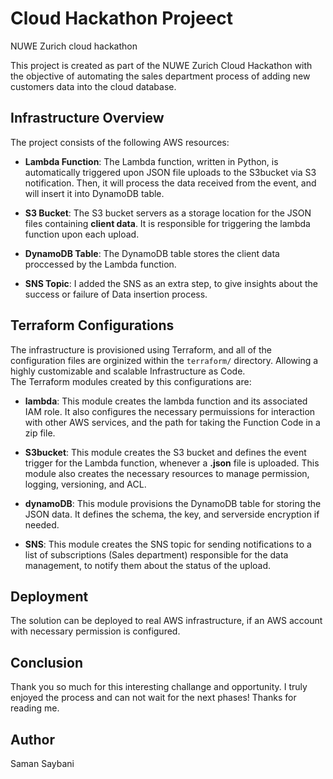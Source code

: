 # Cloud Hackathon Projeect
NUWE Zurich cloud hackathon

This project is created as part of the NUWE Zurich Cloud Hackathon with the objective of automating the sales department process of adding new customers data into the cloud database.


## Infrastructure Overview

The project consists of the following AWS resources:
- **Lambda Function**: The Lambda function, written in Python, is automatically triggered upon JSON file uploads to the S3bucket via S3 notification. Then, it will process the data received from the event, and will insert it into DynamoDB table.  

- **S3 Bucket**: The S3 bucket servers as a storage location for the JSON files containing **client data**. It is responsible for triggering the lambda function upon each upload.

- **DynamoDB Table**: The DynamoDB table stores the client data proccessed by the Lambda function.

- **SNS Topic**: I added the SNS as an extra step, to give insights about the success or failure of Data insertion process.

## Terraform Configurations
The infrastructure is provisioned using Terraform, and all of the configuration files are orginized within the `terraform/` directory. Allowing a highly customizable and scalable Infrastructure as Code.  
The Terraform modules created by this configurations are:

- **lambda**: This module creates the lambda function and its associated IAM role. It also configures the necessary permuissions for interaction with other AWS services, and the path for taking the Function Code in a zip file.

- **S3bucket**: This module creates the S3 bucket and defines the event trigger for the Lambda function, whenever a **.json** file is uploaded. This module also creates the necessary resources to manage permission, logging, versioning, and ACL.

- **dynamoDB**: This module provisions the DynamoDB table for storing the JSON data. It defines the schema, the key, and serverside encryption if needed.

- **SNS**: This module creates the SNS topic for sending notifications to a list of subscriptions (Sales department) responsible for the data management, to notify them about the status of the upload.

## Deployment
The solution can be deployed to real AWS infrastructure, if an AWS account with necessary permission is configured.

## Conclusion
Thank you so much for this interesting challange and opportunity. I truly enjoyed the process and can not wait for the next phases! Thanks for reading me.  


## Author
Saman Saybani
